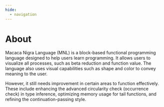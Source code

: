 ```yaml
---
hide:
  - navigation
---
```


# About

Macaca Nigra Language (MNL) is a block-based functional programming language designed to help users learn programming. It allows users to visualize all processes, such as beta reduction and function value. The language also uses visual capabilities such as shape and color to convey meaning to the user.

However, it still needs improvement in certain areas to function effectively. These include enhancing the advanced circularity check (occurrence check) in type inference, optimizing memory usage for tail functions, and refining the continuation-passing style.
